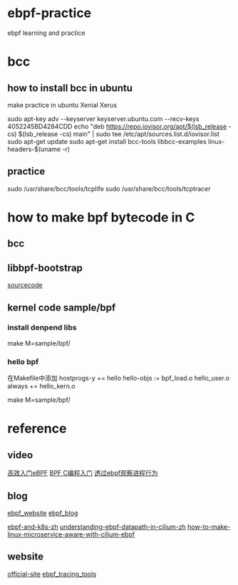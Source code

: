 # ebpf-practice
ebpf learning and practice

# bcc
## how to install bcc in ubuntu
make practice in ubuntu Xenial Xerus

sudo apt-key adv --keyserver keyserver.ubuntu.com --recv-keys 4052245BD4284CDD
echo "deb https://repo.iovisor.org/apt/$(lsb_release -cs) $(lsb_release -cs) main" | sudo tee /etc/apt/sources.list.d/iovisor.list
sudo apt-get update
sudo apt-get install bcc-tools libbcc-examples linux-headers-$(uname -r)

## practice
sudo /usr/share/bcc/tools/tcplife
sudo /usr/share/bcc/tools/tcptracer 

# how to make bpf bytecode in C

## bcc

## libbpf-bootstrap
[sourcecode](https://github.com/libbpf/libbpf-bootstrap)


## kernel code  sample/bpf
### install denpend libs

make M=sample/bpf/

### hello bpf
在Makefile中添加
hostprogs-y += hello
hello-objs := bpf_load.o hello_user.o
always += hello_kern.o

make M=sample/bpf/

# reference
## video
[高效入门eBPF](https://www.bilibili.com/video/BV1LX4y157Gp/)
[BPF C编程入门](https://www.bilibili.com/video/BV1f54y1h74r/)
[透过ebpf观察进程行为](https://www.bilibili.com/video/BV1Bt411S7tg?from=search&seid=13293646945432916857)
## blog
[ebpf_website](https://www.ebpf.top)
[ebpf_blog](https://davidlovezoe.club/wordpress/archives/tag/bpf)

[ebpf-and-k8s-zh](http://arthurchiao.art/blog/ebpf-and-k8s-zh/)
[understanding-ebpf-datapath-in-cilium-zh](http://arthurchiao.art/blog/understanding-ebpf-datapath-in-cilium-zh/)
[how-to-make-linux-microservice-aware-with-cilium-ebpf](https://github.com/DavadDi/bpf_study/blob/master/how-to-make-linux-microservice-aware-with-cilium-ebpf/index.md)

## website
[official-site](https://ebpf.io)
[ebpf_tracing_tools](http://www.brendangregg.com/ebpf.html)

